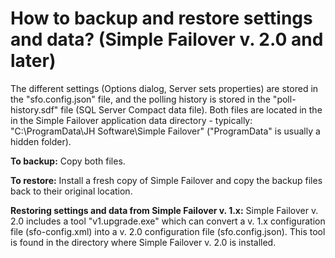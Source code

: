 ﻿---
category: 1
frontpage: false
comments: true
vgroup: 1
vname: Simple Failover v. 2.0 and later
vsort: 1
created-utc: 2019-01-01
modified-utc: 2019-01-01
---
# How to backup and restore settings and data? (Simple Failover v. 2.0 and later)

The different settings (Options dialog, Server sets properties) are stored in the "sfo.config.json" file, 
and the polling history is stored in the "poll-history.sdf" file (SQL Server Compact data file). 
Both files are located in the in the Simple Failover application data directory - typically: "C:\ProgramData\JH Software\Simple Failover" 
("ProgramData" is usually a hidden folder).

**To backup:** Copy both files.

**To restore:** Install a fresh copy of Simple Failover and copy the backup files back to their original location.

**Restoring settings and data from Simple Failover v. 1.x:**
Simple Failover v. 2.0 includes a tool "v1.upgrade.exe" which can convert a v. 1.x configuration file (sfo-config.xml) into 
a v. 2.0 configuration file (sfo.config.json). This tool is found in the directory where Simple Failover v. 2.0 is installed.